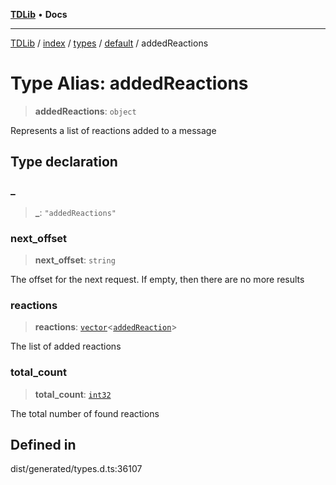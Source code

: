 [**TDLib**](../../../../../../README.md) • **Docs**

***

[TDLib](../../../../../../modules.md) / [index](../../../../../README.md) / [types](../../../README.md) / [default](../README.md) / addedReactions

# Type Alias: addedReactions

> **addedReactions**: `object`

Represents a list of reactions added to a message

## Type declaration

### \_

> **\_**: `"addedReactions"`

### next\_offset

> **next\_offset**: `string`

The offset for the next request. If empty, then there are no more results

### reactions

> **reactions**: [`vector`](vector.md)\<[`addedReaction`](addedReaction-1.md)\>

The list of added reactions

### total\_count

> **total\_count**: [`int32`](int32-1.md)

The total number of found reactions

## Defined in

dist/generated/types.d.ts:36107

